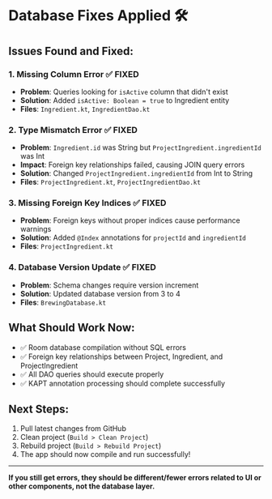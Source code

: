 # Database Fixes Applied 🛠️

## Issues Found and Fixed:

### 1. **Missing Column Error** ✅ FIXED
- **Problem**: Queries looking for `isActive` column that didn't exist
- **Solution**: Added `isActive: Boolean = true` to Ingredient entity
- **Files**: `Ingredient.kt`, `IngredientDao.kt`

### 2. **Type Mismatch Error** ✅ FIXED  
- **Problem**: `Ingredient.id` was String but `ProjectIngredient.ingredientId` was Int
- **Impact**: Foreign key relationships failed, causing JOIN query errors
- **Solution**: Changed `ProjectIngredient.ingredientId` from Int to String
- **Files**: `ProjectIngredient.kt`, `ProjectIngredientDao.kt`

### 3. **Missing Foreign Key Indices** ✅ FIXED
- **Problem**: Foreign keys without proper indices cause performance warnings
- **Solution**: Added `@Index` annotations for `projectId` and `ingredientId`
- **Files**: `ProjectIngredient.kt`

### 4. **Database Version Update** ✅ FIXED
- **Problem**: Schema changes require version increment
- **Solution**: Updated database version from 3 to 4
- **Files**: `BrewingDatabase.kt`

## What Should Work Now:
- ✅ Room database compilation without SQL errors
- ✅ Foreign key relationships between Project, Ingredient, and ProjectIngredient
- ✅ All DAO queries should execute properly
- ✅ KAPT annotation processing should complete successfully

## Next Steps:
1. Pull latest changes from GitHub
2. Clean project (`Build > Clean Project`)
3. Rebuild project (`Build > Rebuild Project`)
4. The app should now compile and run successfully!

---
**If you still get errors, they should be different/fewer errors related to UI or other components, not the database layer.**
